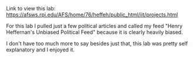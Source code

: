 Link to view this lab:
https://afsws.rpi.edu/AFS/home/76/heffeh/public_html/iit/projects.html

For this lab I pulled just a few political articles and called my feed
"Henry Heffernan's Unbiased Political Feed" because it is clearly heavily biased.

I don't have too much more to say besides just that, this lab was pretty self
explanatory and I enjoyed it.
